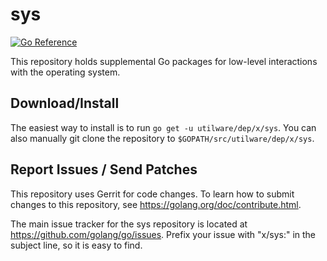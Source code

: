 # sys

[![Go Reference](https://pkg.go.dev/badge/utilware/dep/x/sys.svg)](https://pkg.go.dev/utilware/dep/x/sys)

This repository holds supplemental Go packages for low-level interactions with
the operating system.

## Download/Install

The easiest way to install is to run `go get -u utilware/dep/x/sys`. You can
also manually git clone the repository to `$GOPATH/src/utilware/dep/x/sys`.

## Report Issues / Send Patches

This repository uses Gerrit for code changes. To learn how to submit changes to
this repository, see https://golang.org/doc/contribute.html.

The main issue tracker for the sys repository is located at
https://github.com/golang/go/issues. Prefix your issue with "x/sys:" in the
subject line, so it is easy to find.
